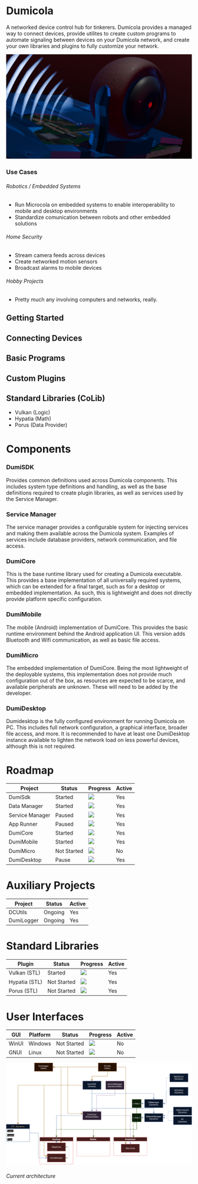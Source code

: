 # Dumicola
A networked device control hub for tinkerers. Dumicola provides a managed way to connect devices, provide utilites to create custom programs to automate signaling between devices on your Dumicola network, and create your own libraries and plugins to fully customize your network.

![](./plogo1.png)

### Use Cases
###### Robotics / Embedded Systems
* Run Microcola on embedded systems to enable interoperability to mobile and desktop environments
* Standardize comunication between robots and other embedded solutions 
###### Home Security
* Stream camera feeds across devices
* Create networked motion sensors
* Broadcast alarms to mobile devices
###### Hobby Projects
* Pretty much any involving computers and networks, really.

## Getting Started

## Connecting Devices

## Basic Programs

## Custom Plugins

## Standard Libraries (CoLib)
* Vulkan (Logic)
* Hypatia (Math)
* Porus (Data Provider)

# Components
### DumiSDK
Provides common definitions used across Dumicola components. This includes system type definitions and handling, as well as the base definitions required to create plugin libraries, as well as services used by the Service Manager.

### Service Manager
The service manager provides a configurable system for injecting services and making them available across the Dumicola system. Examples of services include database providers, network communication, and file access.

### DumiCore
This is the base runtime library used for creating a Dumicola executable. This provides a base implementation of all universally required systems, which can be extended for a final target, such as for a desktop or embedded implementation. As such, this is lightweight and does not directly provide platform specific configuration.

### DumiMobile
The mobile (Android) implementation of DumiCore. This provides the basic runtime environment behind the Android application UI. This version adds Bluetooth and Wifi communication, as well as basic file access.

### DumiMicro
The embedded implementation of DumiCore. Being the most lightweight of the deployable systems, this implementation does not provide much configuration out of the box, as resources are expected to be scarce, and available peripherals are unknown. These will need to be added by the developer.

### DumiDesktop
Dumidesktop is the fully configured environment for running Dumicola on PC. This includes full network configuration, a graphical interface, broader file access, and more. It is recommended to have at least one DumiDesktop instance available to lighten the network load on less powerful devices, although this is not required.

# Roadmap

Project | Status | Progress | Active
--------|--------|----------|-------
| DumiSdk | Started | ![](https://geps.dev/progress/22/) | Yes 
| Data Manager | Started | ![](https://geps.dev/progress/20/) | Yes 
| Service Manager | Paused | ![](https://geps.dev/progress/40/) | Yes 
| App Runner | Paused | ![](https://geps.dev/progress/0/) | Yes 
| DumiCore | Started | ![](https://geps.dev/progress/6/) | Yes 
| DumiMobile | Started | ![](https://geps.dev/progress/1/) | Yes 
| DumiMicro | Not Started | ![](https://geps.dev/progress/0/) | No 
| DumiDesktop | Pause | ![](https://geps.dev/progress/2/) | Yes 

# Auxiliary Projects
Project | Status  | Active
--------|--------|-------
| DCUtils | Ongoing | Yes
| DumiLogger | Ongoing | Yes

# Standard Libraries
Plugin | Status | Progress | Active
------ | ------ | -------- | ------
| Vulkan (STL) | Started | ![](https://geps.dev/progress/0/) | Yes 
| Hypatia (STL) | Not Started | ![](https://geps.dev/progress/0/) | Yes 
| Porus (STL) | Not Started | ![](https://geps.dev/progress/0/) | Yes 

# User Interfaces
GUI | Platform | Status | Progress | Active
--- | -------- | ------ | -------- | ------
| WinUI | Windows | Not Started | ![](https://geps.dev/progress/0/) | No
| GNUI | Linux | Not Started | ![](https://geps.dev/progress/0/) | No

![](./overview_arch_tp.png)
###### Current architecture